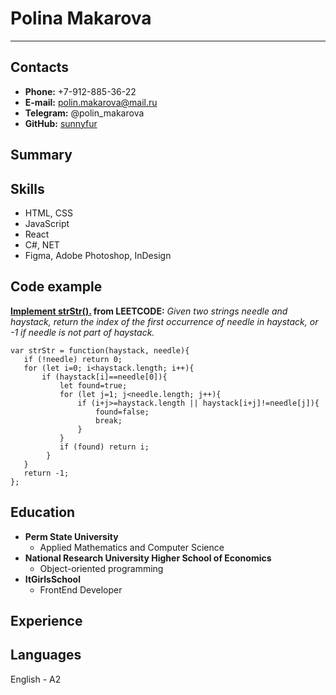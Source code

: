 
# Polina Makarova
**********

## Contacts

- **Phone:** +7-912-885-36-22
- **E-mail:** polin.makarova@mail.ru
- **Telegram:** @polin_makarova
- **GitHub:** [sunnyfur](https://github.com/sunnyfur)

## Summary


## Skills
- HTML, CSS
- JavaScript
- React
- C#, NET
- Figma, Adobe Photoshop, InDesign

## Code example

**[Implement strStr().](https://leetcode.com/problems/implement-strstr) from LEETCODE:**
*Given two strings needle and haystack, return the index of the first occurrence of needle in haystack, or -1 if needle is not part of haystack.*

```
var strStr = function(haystack, needle){
   if (!needle) return 0;
   for (let i=0; i<haystack.length; i++){
       if (haystack[i]==needle[0]){
           let found=true;
           for (let j=1; j<needle.length; j++){
               if (i+j>=haystack.length || haystack[i+j]!=needle[j]){
                   found=false;
                   break;
               } 
           }
           if (found) return i;
        }
   }
   return -1;    
};
```


## Education

* **Perm State University** 
  + Applied Mathematics and Computer Science
* **National Research University Higher School of Economics** 
  + Object-oriented programming
* **ItGirlsSchool**
  + FrontEnd Developer   


## Experience


## Languages
English - A2
